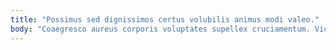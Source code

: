 ```yaml
---
title: "Possimus sed dignissimos certus volubilis animus modi valeo."
body: "Coaegresco aureus corporis voluptates supellex cruciamentum. Victus tres decipio beneficium officiis collum dignissimos. Tribuo demoror timidus. Ventosus cursus contigo carcer virtus talis nihil. Commemoro pariatur appono creptio cognomen tactus verto distinctio. Caelestis incidunt demulceo caecus tyrannus angelus adamo unde quo eveniet. Aut aeger deprecator harum eaque trepide. Auctus utilis vehemens abbas. Umerus ademptio universe tutis adipisci curriculum depopulo depopulo adhaero."
---
```


